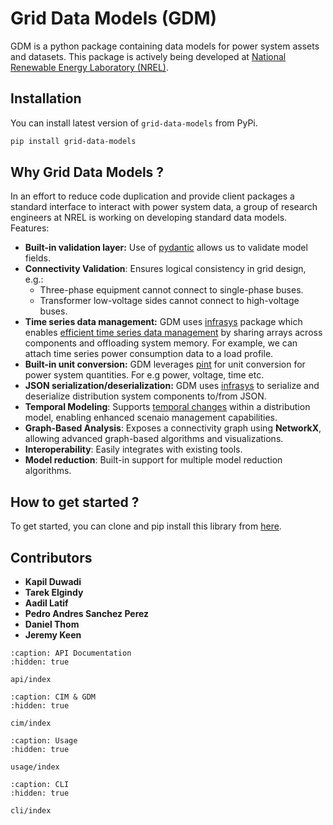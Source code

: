 # Grid Data Models (GDM)

GDM is a python package containing data models for power system assets and datasets. This package is actively being developed at [National Renewable Energy Laboratory (NREL)](https://www.nrel.gov/).

## Installation

You can install latest version of `grid-data-models` from PyPi.

```bash
pip install grid-data-models
```


## Why Grid Data Models ?

In an effort to reduce code duplication and provide client packages a standard interface to interact with power system data, a group of research engineers at NREL is working on developing standard data models. Features:

- **Built-in validation layer:** Use of [pydantic](https://docs.pydantic.dev/latest/) allows us to validate model fields.
- **Connectivity Validation**: Ensures logical consistency in grid design, e.g.:
  - Three-phase equipment cannot connect to single-phase buses.
  - Transformer low-voltage sides cannot connect to high-voltage buses.
- **Time series data management:** GDM uses [infrasys](https://github.nrel.gov/CADET/infrastructure_systems) package which enables [efficient time series data management](https://nrel.github.io/infrasys/explanation/time_series.html) by sharing arrays across components and offloading system memory. For example, we can attach time series power consumption data to a load profile.
- **Built-in unit conversion:** GDM leverages [pint](https://pint.readthedocs.io/en/stable/) for unit conversion for power system quantities. For e.g power, voltage, time etc.
- **JSON serialization/deserialization:** GDM uses [infrasys](https://github.nrel.gov/CADET/infrastructure_systems) to serialize and deserialize distribution system components to/from JSON.
- **Temporal Modeling**: Supports [temporal changes](#temporal-changes)  within a distribution model, enabling enhanced scenaio management capabilities.
- **Graph-Based Analysis**: Exposes a connectivity graph using **NetworkX**, allowing advanced graph-based algorithms and visualizations.
- **Interoperability**: Easily integrates with existing tools.
- **Model reduction**: Built-in support for multiple model reduction algorithms.

## How to get started ?

To get started, you can clone and pip install this library from [here](https://github.nrel.gov/CADET/grid-data-models).


## Contributors

- **Kapil Duwadi**
- **Tarek Elgindy**
- **Aadil Latif**
- **Pedro Andres Sanchez Perez**
- **Daniel Thom**
- **Jeremy Keen**


```{toctree}
:caption: API Documentation
:hidden: true

api/index
```

```{toctree}
:caption: CIM & GDM
:hidden: true

cim/index
```


```{toctree}
:caption: Usage
:hidden: true

usage/index
```

```{toctree}
:caption: CLI
:hidden: true

cli/index
```